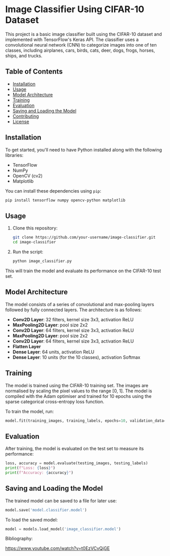# Image Classifier Using CIFAR-10 Dataset

This project is a basic image classifier built using the CIFAR-10 dataset and implemented with TensorFlow's Keras API. The classifier uses a convolutional neural network (CNN) to categorize images into one of ten classes, including airplanes, cars, birds, cats, deer, dogs, frogs, horses, ships, and trucks.

## Table of Contents

- [Installation](#installation)
- [Usage](#usage)
- [Model Architecture](#model-architecture)
- [Training](#training)
- [Evaluation](#evaluation)
- [Saving and Loading the Model](#saving-and-loading-the-model)
- [Contributing](#contributing)
- [License](#license)

## Installation

To get started, you'll need to have Python installed along with the following libraries:

- TensorFlow
- NumPy
- OpenCV (cv2)
- Matplotlib

You can install these dependencies using `pip`:

```bash
pip install tensorflow numpy opencv-python matplotlib
```

## Usage

1. Clone this repository:

   ```bash
   git clone https://github.com/your-username/image-classifier.git
   cd image-classifier
   ```

2. Run the script:

   ```bash
   python image_classifier.py
   ```

This will train the model and evaluate its performance on the CIFAR-10 test set.

## Model Architecture

The model consists of a series of convolutional and max-pooling layers followed by fully connected layers. The architecture is as follows:

- **Conv2D Layer**: 32 filters, kernel size 3x3, activation ReLU
- **MaxPooling2D Layer**: pool size 2x2
- **Conv2D Layer**: 64 filters, kernel size 3x3, activation ReLU
- **MaxPooling2D Layer**: pool size 2x2
- **Conv2D Layer**: 64 filters, kernel size 3x3, activation ReLU
- **Flatten Layer**
- **Dense Layer**: 64 units, activation ReLU
- **Dense Layer**: 10 units (for the 10 classes), activation Softmax

## Training

The model is trained using the CIFAR-10 training set. The images are normalised by scaling the pixel values to the range [0, 1]. The model is compiled with the Adam optimiser and trained for 10 epochs using the sparse categorical cross-entropy loss function.

To train the model, run:

```python
model.fit(training_images, training_labels, epochs=10, validation_data=(testing_images, testing_labels))
```

## Evaluation

After training, the model is evaluated on the test set to measure its performance:

```python
loss, accuracy = model.evaluate(testing_images, testing_labels)
print(f"Loss: {loss}")
print(f"Accuracy: {accuracy}")
```

## Saving and Loading the Model

The trained model can be saved to a file for later use:

```python
model.save('model.classifier.model')
```

To load the saved model:

```python
model = models.load_model('image_classifier.model')
```

Bibliography:

https://www.youtube.com/watch?v=t0EzVCvQjGE
